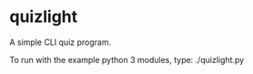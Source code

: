 # quizlight
A simple CLI quiz program.

To run with the example python 3 modules, type:
./quizlight.py
